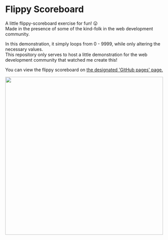 # Flippy Scoreboard

A little flippy-scoreboard exercise for fun! 😛<br />
Made in the presence of some of the kind-folk in the web development community.

In this demonstration, it simply loops from 0 - 9999, while only altering the necessary values.<br />
This repository only serves to host a little demonstration for the web development community that watched me create this!

You can view the flippy scoreboard on [the designated 'GitHub pages' page.](https://rida.dev/flippy-scoreboard/)

<img src="https://i.imgur.com/iznMBLS.gif" width="500" />
